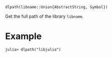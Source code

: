 ```
dlpath(libname::Union{AbstractString, Symbol})
```

Get the full path of the library `libname`.

# Example

```julia-repl
julia> dlpath("libjulia")
```
